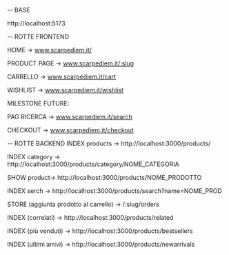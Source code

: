 -- BASE

http://localhost:5173

-- ROTTE FRONTEND

HOME -> www.scarpediem.it/

PRODUCT PAGE -> www.scarpediem.it/:slug

CARRELLO -> www.scarpediem.it/cart

WISHLIST -> www.scarpediem.it/wishlist

MILESTONE FUTURE:

PAG RICERCA -> www.scarpediem.it/search

CHECKOUT -> www.scarpediem.it/checkout

-- ROTTE BACKEND
INDEX products -> http://localhost:3000/products/

INDEX category -> http://localhost:3000/products/category/NOME_CATEGORIA

SHOW product-> http://localhost:3000/products/NOME_PRODOTTO

INDEX serch -> http://localhost:3000/products/search?name=NOME_PROD

STORE (aggiunta prodotto al carrello) -> /:slug/orders

INDEX (correlati) ->  http://localhost:3000/products/related

INDEX (più venduti) -> http://localhost:3000/products/bestsellers

INDEX (ultimi arrivi) -> http://localhost:3000/products/newarrivals


<!-- INDEX (ricerca prodotto per marca) -> /search?brand="" -->
